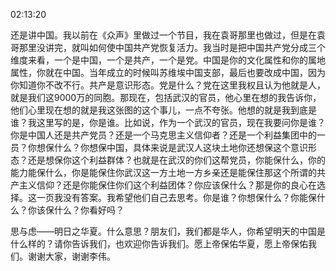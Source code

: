 02:13:20

还是讲中国。我以前在《众声》里做过一个节目，我在袁哥那里也做过，但是在袁哥那里没讲完，就叫如何使中国共产党恢复活力。我当时是把中国共产党分成三个维度来看，一个是中国，一个是共产，一个是党。中国是你的文化属性和你的属地属性，你就在中国。当年成立的时候叫苏维埃中国支部，最后也要改成中国，因为你知道你不改不行。共产是意识形态。党是什么？党在这里我权且认为他就是人，就是我们这9000万的同胞。那现在，包括武汉的官员，他心里在想的我告诉你，他们心里现在想的就是我这张图的这个事儿，一点不夸张。他想的就是我到底是谁？我这里写的是，你是谁。比如说，作为一个武汉的官员，现在我要问你是谁？你是中国人还是共产党员？还是一个马克思主义信仰者？还是一个利益集团中的一员？你想保什么？你想保中国，具体来说是武汉人这块土地你还想保这个意识形态？还是想保你这个利益群体？也就是在武汉的你们这帮党员，你能保什么，你的能力能保什么，你是能保住你武汉这一方土地一方乡亲还是能保住那这个所谓的共产主义信仰？还是你能保住你们这个利益团体？你应该保什么？那是你的良心在选择。这一页我没有答案。我希望他们自己去思考。你是谁？你想保什么？你能保什么？你该保什么？你看好吗？
 
思与虑——明日之华夏。什么意思？朋友们，我们都是华人，你希望明天的中国是什么样的？请你告诉我们，也欢迎你告诉我们。愿上帝保佑华夏，愿上帝保佑我们。谢谢大家，谢谢李伟。